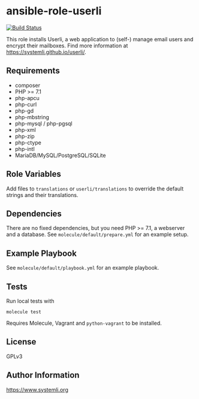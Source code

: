 ansible-role-userli
==================

[![Build Status](https://travis-ci.org/systemli/ansible-role-userli.svg?branch=master)](https://travis-ci.org/systemli/ansible-role-userli)

This role installs Userli, a web application to (self-) manage email users
and encrypt their mailboxes. Find more information at
https://systemli.github.io/userli/.

Requirements
------------

  * composer
  * PHP >= 7.1
  * php-apcu
  * php-curl
  * php-gd
  * php-mbstring
  * php-mysql / php-pgsql
  * php-xml
  * php-zip
  * php-ctype
  * php-intl
  * MariaDB/MySQL/PostgreSQL/SQLite

Role Variables
--------------

Add files to `translations` or `userli/translations` to override the default strings
and their translations.

Dependencies
------------

There are no fixed dependencies, but you need PHP >= 7.1, a webserver and a database.
See `molecule/default/prepare.yml` for an example setup.

Example Playbook
----------------

See `molecule/default/playbook.yml` for an example playbook.

Tests
-----

Run local tests with

    molecule test

Requires Molecule, Vagrant and `python-vagrant` to be installed.

License
-------

GPLv3

Author Information
------------------

https://www.systemli.org
